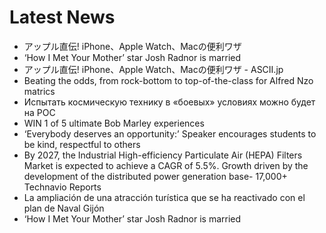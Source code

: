 # Latest News
-  アップル直伝! iPhone、Apple Watch、Macの便利ワザ
-  ‘How I Met Your Mother’ star Josh Radnor is married
-  アップル直伝! iPhone、Apple Watch、Macの便利ワザ - ASCII.jp
-  Beating the odds, from rock-bottom to top-of-the-class for Alfred Nzo matrics
-  Испытать космическую технику в «боевых» условиях можно будет на РОС
-  WIN 1 of 5 ultimate Bob Marley experiences
-  ‘Everybody deserves an opportunity:’ Speaker encourages students to be kind, respectful to others
-  By 2027, the Industrial High-efficiency Particulate Air (HEPA) Filters Market is expected to achieve a CAGR of 5.5%. Growth driven by the development of the distributed power generation base- 17,000+ Technavio Reports
-  La ampliación de una atracción turística que se ha reactivado con el plan de Naval Gijón
-  ‘How I Met Your Mother’ star Josh Radnor is married

